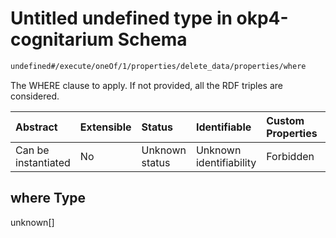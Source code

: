 # Untitled undefined type in okp4-cognitarium Schema

```txt
undefined#/execute/oneOf/1/properties/delete_data/properties/where
```

The WHERE clause to apply. If not provided, all the RDF triples are considered.

| Abstract            | Extensible | Status         | Identifiable            | Custom Properties | Additional Properties | Access Restrictions | Defined In                                                                     |
| :------------------ | :--------- | :------------- | :---------------------- | :---------------- | :-------------------- | :------------------ | :----------------------------------------------------------------------------- |
| Can be instantiated | No         | Unknown status | Unknown identifiability | Forbidden         | Allowed               | none                | [okp4-cognitarium.json\*](schema/okp4-cognitarium.json "open original schema") |

## where Type

unknown\[]
